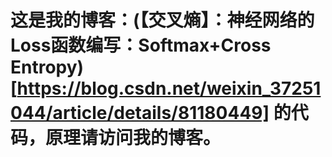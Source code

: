 # 这是我的博客：(【交叉熵】：神经网络的Loss函数编写：Softmax+Cross Entropy)[https://blog.csdn.net/weixin_37251044/article/details/81180449] 的代码，原理请访问我的博客。
